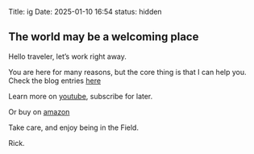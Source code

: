 Title: ig
Date: 2025-01-10 16:54
status: hidden

## The world may be a welcoming place

Hello traveler, let’s work right away. 

You are here for many reasons, but the core thing is that I can help you. Check the blog entries [here](https://rickarellano.work/legacyblog) 

Learn more on [youtube](https://youtube.com/@rickarellano.fragments), subscribe for later. 

Or buy on [amazon](https://www.amazon.com/stores/Rick-Arellano/author/B08MCVSVZ2)

Take care, and enjoy being in the Field. 

Rick.
